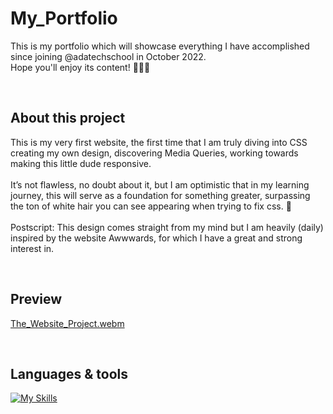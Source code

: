 # My_Portfolio

This is my portfolio which will showcase everything I have accomplished since joining @adatechschool in October 2022.
<br />
Hope you'll enjoy its content! 👩🏻‍💻

<br />

## About this project
This is my very first website, the first time that I am truly diving into CSS creating my own design, discovering Media Queries, working towards making this little dude responsive.
<br /><br />
It’s not flawless, no doubt about it, but I am optimistic that in my learning journey, this will serve as a foundation for something greater, surpassing the ton of white hair you can see appearing when trying to fix css. 🚀
<br /><br />
Postscript: This design comes straight from my mind but I am heavily (daily) inspired by the website Awwwards, for which I have a great and strong interest in.

<br />

## Preview

[The_Website_Project.webm](https://user-images.githubusercontent.com/102388803/216825266-3a7e0ba8-c9c5-4d4f-8e54-49a07d6e2a05.webm)

<br />

## Languages & tools

[![My Skills](https://skillicons.dev/icons?i=js,html,css,vscode,ai,github,git)](https://skillicons.dev)




